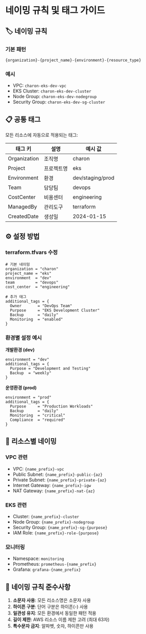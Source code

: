 # 네이밍 규칙 및 태그 가이드

## 🏷️ 네이밍 규칙

### 기본 패턴
```
{organization}-{project_name}-{environment}-{resource_type}
```

### 예시
- VPC: `charon-eks-dev-vpc`
- EKS Cluster: `charon-eks-dev-cluster`
- Node Group: `charon-eks-dev-nodegroup`
- Security Group: `charon-eks-dev-sg-cluster`

## 📋 공통 태그

모든 리소스에 자동으로 적용되는 태그:

| 태그 키 | 설명 | 예시 값 |
|---------|------|---------|
| Organization | 조직명 | charon |
| Project | 프로젝트명 | eks |
| Environment | 환경 | dev/staging/prod |
| Team | 담당팀 | devops |
| CostCenter | 비용센터 | engineering |
| ManagedBy | 관리도구 | terraform |
| CreatedDate | 생성일 | 2024-01-15 |

## ⚙️ 설정 방법

### terraform.tfvars 수정
```hcl
# 기본 네이밍
organization = "charon"
project_name = "eks"
environment  = "dev"
team         = "devops"
cost_center  = "engineering"

# 추가 태그
additional_tags = {
  Owner       = "DevOps Team"
  Purpose     = "EKS Development Cluster"
  Backup      = "daily"
  Monitoring  = "enabled"
}
```

### 환경별 설정 예시

**개발환경 (dev)**
```hcl
environment = "dev"
additional_tags = {
  Purpose = "Development and Testing"
  Backup  = "weekly"
}
```

**운영환경 (prod)**
```hcl
environment = "prod"
additional_tags = {
  Purpose     = "Production Workloads"
  Backup      = "daily"
  Monitoring  = "critical"
  Compliance  = "required"
}
```

## 🔧 리소스별 네이밍

### VPC 관련
- VPC: `{name_prefix}-vpc`
- Public Subnet: `{name_prefix}-public-{az}`
- Private Subnet: `{name_prefix}-private-{az}`
- Internet Gateway: `{name_prefix}-igw`
- NAT Gateway: `{name_prefix}-nat-{az}`

### EKS 관련
- Cluster: `{name_prefix}-cluster`
- Node Group: `{name_prefix}-nodegroup`
- Security Group: `{name_prefix}-sg-{purpose}`
- IAM Role: `{name_prefix}-role-{purpose}`

### 모니터링
- Namespace: `monitoring`
- Prometheus: `prometheus-{name_prefix}`
- Grafana: `grafana-{name_prefix}`

## 📝 네이밍 규칙 준수사항

1. **소문자 사용**: 모든 리소스명은 소문자 사용
2. **하이픈 구분**: 단어 구분은 하이픈(-) 사용
3. **일관성 유지**: 모든 환경에서 동일한 패턴 적용
4. **길이 제한**: AWS 리소스 이름 제한 고려 (최대 63자)
5. **특수문자 금지**: 알파벳, 숫자, 하이픈만 사용